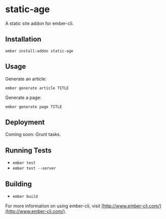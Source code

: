 # static-age

A static site addon for ember-cli.

## Installation

`ember install:addon static-age`

## Usage

Generate an article:

`ember generate article TITLE`

Generate a page:

`ember generate page TITLE`

## Deployment

Coming soon: Grunt tasks.

## Running Tests

* `ember test`
* `ember test --server`

## Building

* `ember build`

For more information on using ember-cli, visit [http://www.ember-cli.com/](http://www.ember-cli.com/).
